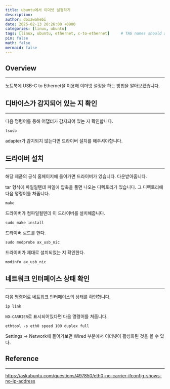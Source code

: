 ```yaml
---
title: ubuntu에서 이더넷 설정하기
description: 
author: doxawahebi
date: 2025-02-13 20:26:00 +0900
categories: [linux, ubuntu]
tags: [linux, ubuntu, ethernet, c-to-ethernet]     # TAG names should always be lowercase
pin: false
math: false
mermaid: false
---
```


## Overview
---
노트북에 USB-C to Ethernet을 이용해 이더넷 설정을 하는 방법을 알아보겠습니다.

## 디바이스가 감지되어 있는 지 확인
---

다음 명령어를 통해 어댑터가 감지되어 있는 지 확인합니다.
```shell
lsusb
```

adapter가 감지되지 않는다면 드라이버 설치를 해주셔야합니다.

## 드라이버 설치
---
해당 제품의 공식 홈페이지에 들어가면 드라이버가 있습니다. 다운받아줍니다.

tar 형식에 파일일텐데 파일에 압축을 풀면 나오는 디렉토리가 있습니다.
그 디렉토리에 다음 명령어를 쳐줍니다. 
```shell
make
```
드라이버가 컴파일될텐데 이 드라이버를 설치해줍니다.
```shell
sudo make install
```

드라이버 로드를 한다.
```shell
sudo modprobe ax_usb_nic
```

드라이버가 제대로 설치되었는 지 확인한다.
```shell
modinfo ax_usb_nic 
```

<!-- make -C /lib/modules/$(uname -r)/build M=$(CUR_DIR) -->

## 네트워크 인터페이스 상태 확인
---

다음 명령어로 네트워크 인터페이스의 상태를 확인합니다.
```shell
ip link
```
`NO-CARRIER`로 표시되어있다면 다음 명령어를 쳐줍니다.

```shell
ethtool -s eth0 speed 100 duplex full
```

Settings -> Network에 들어가보면 Wired 부분에서 이더넷이 활성화된 것을 볼 수 있다.

## Reference
---
https://askubuntu.com/questions/497850/eth0-no-carrier-ifconfig-shows-no-ip-address

